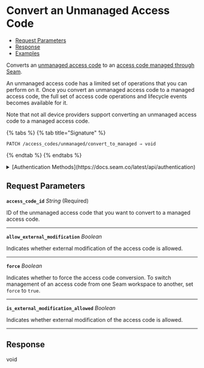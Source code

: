 # Convert an Unmanaged Access Code

- [Request Parameters](./#request-parameters)
- [Response](./#response)
- [Examples](./#examples)

Converts an [unmanaged access code](https://docs.seam.co/latest/capability-guides/smart-locks/access-codes/migrating-existing-access-codes) to an [access code managed through Seam](https://docs.seam.co/latest/capability-guides/smart-locks/access-codes).

An unmanaged access code has a limited set of operations that you can perform on it. Once you convert an unmanaged access code to a managed access code, the full set of access code operations and lifecycle events becomes available for it.

Note that not all device providers support converting an unmanaged access code to a managed access code.

{% tabs %}
{% tab title="Signature" %}
```
PATCH /access_codes/unmanaged/convert_to_managed ⇒ void
```
{% endtab %}
{% endtabs %}

<details>

<summary>[Authentication Methods](https://docs.seam.co/latest/api/authentication)</summary>

- API key
- Client session token
- Personal access token
  <br>Must also include the `seam-workspace` header in the request.
</details>

## Request Parameters

**`access_code_id`** *String* (Required)

ID of the unmanaged access code that you want to convert to a managed access code.

---

**`allow_external_modification`** *Boolean*

Indicates whether external modification of the access code is allowed.

---

**`force`** *Boolean*

Indicates whether to force the access code conversion. To switch management of an access code from one Seam workspace to another, set `force` to `true`.

---

**`is_external_modification_allowed`** *Boolean*

Indicates whether external modification of the access code is allowed.

---


## Response

void
